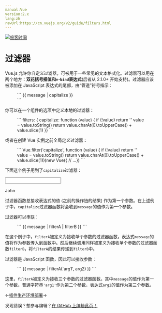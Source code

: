 ```yaml
---
manual:Vue
version:2.x
lang:zh
rawUrl:https://cn.vuejs.org/v2/guide/filters.html
---
```


[![极客时间](%24789.gif "")](%24797 "")

# 过滤器


Vue.js 允许你自定义过滤器，可被用于一些常见的文本格式化。过滤器可以用在两个地方：**双花括号插值和`v-bind`表达式**(后者从 2.1.0+ 开始支持)。过滤器应该被添加在 JavaScript 表达式的尾部，由“管道”符号指示：

<figure>```
<!-- 在双花括号中 -->{{ message | capitalize }}<!-- 在 `v-bind` 中 --><div v-bind:id="rawId | formatId"></div>
``` 

</figure>

你可以在一个组件的选项中定义本地的过滤器：

<figure>```
filters: {  capitalize: function (value) {    if (!value) return ''    value = value.toString()    return value.charAt(0).toUpperCase() + value.slice(1)  }}
``` 

</figure>

或者在创建 Vue 实例之前全局定义过滤器：

<figure>```
Vue.filter('capitalize', function (value) {  if (!value) return ''  value = value.toString()  return value.charAt(0).toUpperCase() + value.slice(1)})new Vue({  // ...})
``` 

</figure>

下面这个例子用到了`capitalize`过滤器：

<input></input>

John




过滤器函数总接收表达式的值 (之前的操作链的结果) 作为第一个参数。在上述例子中，`capitalize`过滤器函数将会收到`message`的值作为第一个参数。



过滤器可以串联：

<figure>```
{{ message | filterA | filterB }}
``` 

</figure>

在这个例子中，`filterA`被定义为接收单个参数的过滤器函数，表达式`message`的值将作为参数传入到函数中。然后继续调用同样被定义为接收单个参数的过滤器函数`filterB`，将`filterA`的结果传递到`filterB`中。



过滤器是 JavaScript 函数，因此可以接收参数：

<figure>```
{{ message | filterA('arg1', arg2) }}
``` 

</figure>

这里，`filterA`被定义为接收三个参数的过滤器函数。其中`message`的值作为第一个参数，普通字符串`'arg1'`作为第二个参数，表达式`arg2`的值作为第三个参数。

←[插件](%25089 "")[生产环境部署](%24849 "")→

发现错误？想参与编辑？[在 GitHub 上编辑此页！](%25255 "")


